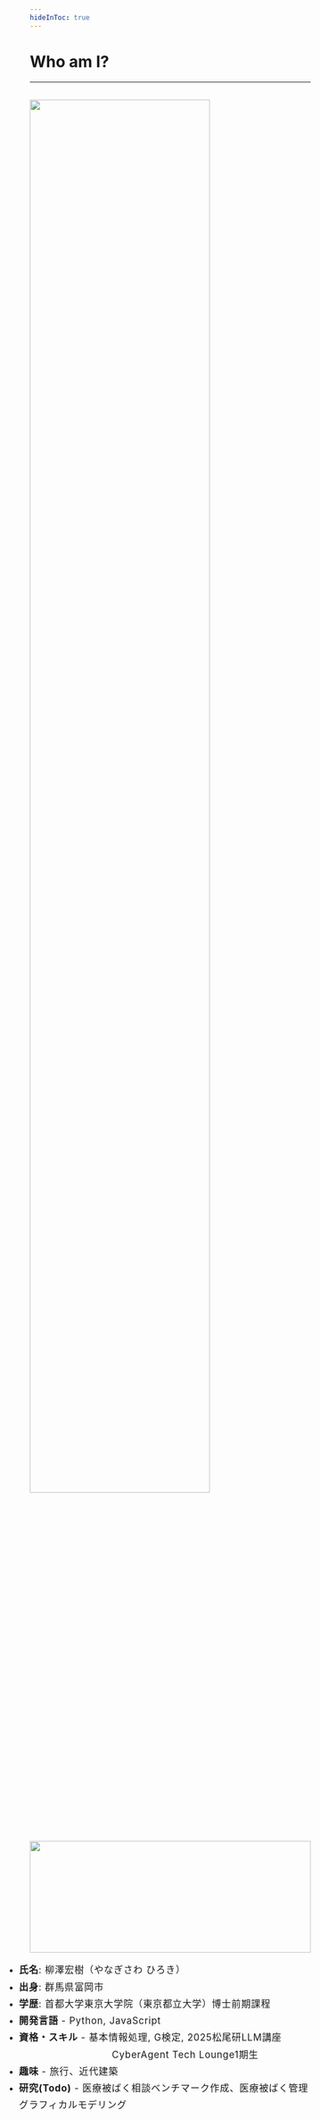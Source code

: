```yaml
---
hideInToc: true
---
```


# Who am I?

***
<br>

<div class="grid grid-cols-[30%_70%] gap-2">

<div>
<img src="https://storage.googleapis.com/zenn-user-upload/9920a46b9c32-20250911.jpg" style="width: 80%; height: auto; max-width: 80%; object-fit: contain;"/>
<img src="https://storage.googleapis.com/zenn-user-upload/435c03f65104-20250911.jpg" style="width: 100%; height: auto; max-width: 100%; max-height: 200px; object-fit: contain;"/>
</div>
<div style="font-size: 1.2em; letter-spacing: 0.05em; line-height: 1.8; margin-left: -3rem; text-align: left;">

- <mdi-account/> **氏名**: 柳澤宏樹（やなぎさわ ひろき）
- <mdi-map-marker/> **出身**: 群馬県富岡市
- <mdi-school/> **学歴**: 首都大学東京大学院（東京都立大学）博士前期課程
- <carbon-book/> **開発言語** - Python, JavaScript
- <carbon-bookmark/> **資格・スキル** - 基本情報処理, G検定, 2025松尾研LLM講座<br>
  &nbsp;&nbsp;&nbsp;&nbsp;&nbsp;&nbsp;&nbsp;&nbsp;&nbsp;&nbsp;&nbsp;&nbsp;&nbsp;&nbsp;&nbsp;&nbsp;&nbsp;&nbsp;&nbsp;&nbsp;&nbsp;&nbsp;&nbsp;&nbsp;&nbsp;&nbsp;&nbsp;&nbsp;&nbsp;&nbsp;CyberAgent Tech Lounge1期生
- <carbon-bar/> **趣味** - 旅行、近代建築
- <carbon-activity/> **研究(Todo)** - 医療被ばく相談ベンチマーク作成、医療被ばく管理グラフィカルモデリング
</div>
</div>
